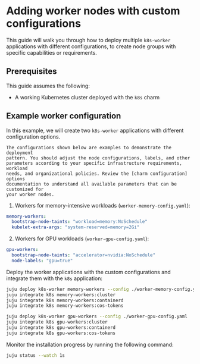 # Adding worker nodes with custom configurations

This guide will walk you through how to deploy multiple `k8s-worker`
applications with different configurations, to create node groups with specific
capabilities or requirements.

## Prerequisites

This guide assumes the following:
- A working Kubernetes cluster deployed with the `k8s` charm

## Example worker configuration

In this example, we will create two `k8s-worker` applications with different
configuration options.

```{note}
The configurations shown below are examples to demonstrate the deployment
pattern. You should adjust the node configurations, labels, and other
parameters according to your specific infrastructure requirements, workload
needs, and organizational policies. Review the [charm configuration] options
documentation to understand all available parameters that can be customized for
your worker nodes.
```

1. Workers for memory-intensive workloads (`worker-memory-config.yaml`):
```yaml
memory-workers:
  bootstrap-node-taints: "workload=memory:NoSchedule"
  kubelet-extra-args: "system-reserved=memory=2Gi"
```

2. Workers for GPU workloads (`worker-gpu-config.yaml`):
```yaml
gpu-workers:
  bootstrap-node-taints: "accelerator=nvidia:NoSchedule"
  node-labels: "gpu=true"
```

Deploy the worker applications with the custom configurations and integrate them
with the `k8s` application:

```bash
juju deploy k8s-worker memory-workers --config ./worker-memory-config.yaml
juju integrate k8s memory-workers:cluster
juju integrate k8s memory-workers:containerd
juju integrate k8s memory-workers:cos-tokens

juju deploy k8s-worker gpu-workers --config ./worker-gpu-config.yaml
juju integrate k8s gpu-workers:cluster
juju integrate k8s gpu-workers:containerd
juju integrate k8s gpu-workers:cos-tokens
```

Monitor the installation progress by running the following command:

```bash
juju status --watch 1s
```

<!-- LINKS -->
[charm configuration]: https://charmhub.io/k8s/configurations
